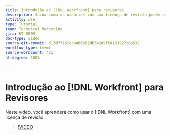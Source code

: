 ```yaml
---
title: Introdução ao [!DNL Workfront] para revisores
description: Saiba como os usuários com uma licença de revisão podem usar o [!DNL  Workfront].
activity: use
type: Tutorial
team: Technical Marketing
jira: KT-8805
doc-type: video
source-git-commit: d17df7162ccaab6b62db34209f50131927c0a532
workflow-type: tm+mt
source-wordcount: '31'
ht-degree: 100%

---
```


# Introdução ao [!DNL Workfront] para Revisores

Neste vídeo, você aprenderá como usar o [!DNL  Workfront] com uma licença de revisão.

>[!VIDEO](https://video.tv.adobe.com/v/335106/?quality=12&learn=on&enablevpops)
